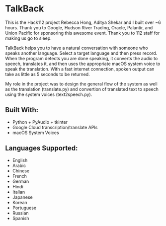 # TalkBack

This is the Hack112 project Rebecca Hong, Aditya Shekar and I built over ~6 hours. Thank you to Google, Hudson River Trading, Oracle, Palantir, and Union Pacific for sponsoring this awesome event. Thank you to 112 staff for making us go to sleep.

TalkBack helps you to have a natural conversation with someone who speaks another language. Select a target language and then  press record. When the program detects you are done speaking, it converts the audio to speech, translates it, and then uses the appropriate macOS system voice to speak the translation. With a fast internet connection, spoken output can take as little as 5 seconds to be returned.

My role in the project was to design the general flow of the system as well as the translation (translate.py) and convertion of translated text to speech using the system voices (text2speech.py).

## Built With:

- Python + PyAudio + tkinter
- Google Cloud transcription/translate APIs
- macOS System Voices 

## Languages Supported: 

- English
- Arabic
- Chinese
- French
- German
- Hindi
- Italian
- Japanese
- Korean
- Portuguese
- Russian
- Spanish
